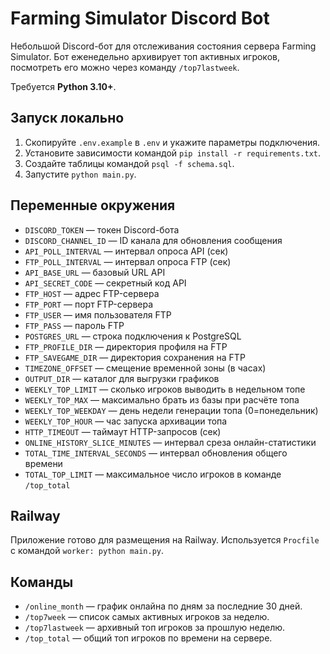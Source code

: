 # Farming Simulator Discord Bot

Небольшой Discord-бот для отслеживания состояния сервера Farming Simulator.
Бот еженедельно архивирует топ активных игроков, посмотреть его можно через
команду `/top7lastweek`.

Требуется **Python 3.10+**.

## Запуск локально

1. Скопируйте `.env.example` в `.env` и укажите параметры подключения.
2. Установите зависимости командой `pip install -r requirements.txt`.
3. Создайте таблицы командой `psql -f schema.sql`.
4. Запустите `python main.py`.

## Переменные окружения

- `DISCORD_TOKEN` — токен Discord-бота
- `DISCORD_CHANNEL_ID` — ID канала для обновления сообщения
- `API_POLL_INTERVAL` — интервал опроса API (сек)
- `FTP_POLL_INTERVAL` — интервал опроса FTP (сек)
- `API_BASE_URL` — базовый URL API
- `API_SECRET_CODE` — секретный код API
- `FTP_HOST` — адрес FTP-сервера
- `FTP_PORT` — порт FTP-сервера
- `FTP_USER` — имя пользователя FTP
- `FTP_PASS` — пароль FTP
- `POSTGRES_URL` — строка подключения к PostgreSQL
- `FTP_PROFILE_DIR` — директория профиля на FTP
- `FTP_SAVEGAME_DIR` — директория сохранения на FTP
- `TIMEZONE_OFFSET` — смещение временной зоны (в часах)
- `OUTPUT_DIR` — каталог для выгрузки графиков
- `WEEKLY_TOP_LIMIT` — сколько игроков выводить в недельном топе
- `WEEKLY_TOP_MAX` — максимально брать из базы при расчёте топа
- `WEEKLY_TOP_WEEKDAY` — день недели генерации топа (0=понедельник)
- `WEEKLY_TOP_HOUR` — час запуска архивации топа
- `HTTP_TIMEOUT` — таймаут HTTP-запросов (сек)
- `ONLINE_HISTORY_SLICE_MINUTES` — интервал среза онлайн-статистики
- `TOTAL_TIME_INTERVAL_SECONDS` — интервал обновления общего времени
- `TOTAL_TOP_LIMIT` — максимальное число игроков в команде `/top_total`

## Railway

Приложение готово для размещения на Railway. Используется `Procfile` с командой `worker: python main.py`.

## Команды

- `/online_month` — график онлайна по дням за последние 30 дней.
- `/top7week` — список самых активных игроков за неделю.
- `/top7lastweek` — архивный топ игроков за прошлую неделю.
- `/top_total` — общий топ игроков по времени на сервере.

